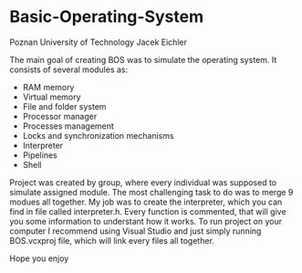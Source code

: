 # Basic-Operating-System

Poznan University of Technology
Jacek Eichler

The main goal of creating BOS was to simulate the operating system. It consists of several modules as:

- RAM memory
- Virtual memory
- File and folder system
- Processor manager
- Processes management
- Locks and synchronization mechanisms
- Interpreter
- Pipelines
- Shell

Project was created by group, where every individual was supposed to simulate assigned module. The most challenging task to do was to merge 9 modues all together. My job was to create the interpreter, which you can find in file called interpreter.h. Every function is commented, that will give you some information to understant how it works. To run project on your computer I recommend using Visual Studio and just simply running BOS.vcxproj file, which will link every files all together.

Hope you enjoy
